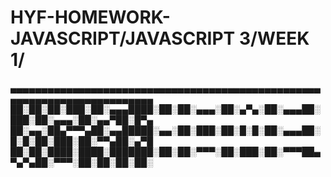 # HYF-HOMEWORK-JAVASCRIPT/JAVASCRIPT 3/WEEK 1/

▄▄▄▄▄▄▄▄▄▄▄▄▄▄▄▄▄▄▄▄▄▄▄▄▄▄▄▄▄▄▄▄▄▄▄▄▄▄▄▄▄▄▄▄▄▄▄▄▄▄▄▄▄▄▄▄▄▄▄▄▄▄▄▄▄▄▄▄▄▄▄▄▄
██░██░██░███░██░▄▄▄████░██░██░▄▄▄░██░▄▀▄░██░▄▄▄██░███░██░▄▄▄░██░▄▄▀██░█▀▄
██░▄▄░██▄▀▀▀▄██░▄▄█████░▄▄░██░███░██░█░█░██░▄▄▄██░█░█░██░███░██░▀▀▄██░▄▀█
██░██░████░████░███████░██░██░▀▀▀░██░███░██░▀▀▀██▄▀▄▀▄██░▀▀▀░██░██░██░██░
